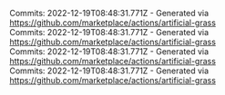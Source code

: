 Commits: 2022-12-19T08:48:31.771Z - Generated via https://github.com/marketplace/actions/artificial-grass
<br>
Commits: 2022-12-19T08:48:31.771Z - Generated via https://github.com/marketplace/actions/artificial-grass
<br>
Commits: 2022-12-19T08:48:31.771Z - Generated via https://github.com/marketplace/actions/artificial-grass
<br>
Commits: 2022-12-19T08:48:31.771Z - Generated via https://github.com/marketplace/actions/artificial-grass
<br>
